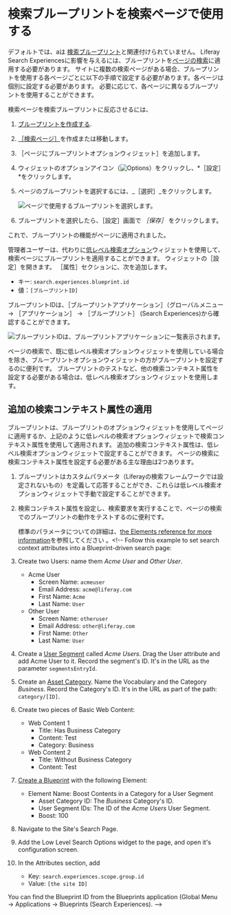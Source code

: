 # 検索ブループリントを検索ページで使用する

デフォルトでは、aは [検索ブループリント](./understanding-search-blueprints.md)と関連付けられていません。 Liferay Search Experiencesに影響を与えるには、ブループリントを[ページの検索](../../search-pages-and-widgets/working-with-search-pages.md)に適用する必要があります。 サイトに複数の検索ページがある場合、ブループリントを使用する各ページごとに以下の手順で設定する必要があります。各ページは個別に設定する必要があります。 必要に応じて、各ページに異なるブループリントを使用することができます。

検索ページを検索ブループリントに反応させるには、

1. [ブループリントを作成する](./creating-and-managing-search-blueprints.md).
1. [［検索ページ］](../../search-pages-and-widgets/working-with-search-pages.md)を作成または移動します。
1. ［ページにブループリントオプションウィジェット］を追加します。
1. ウィジェットのオプションアイコン（![Options](../../../images/icon-app-options.png)）をクリックし、*［設定］*をクリックします。
1. ページのブループリントを選択するには、_［選択］_をクリックします。

   ![ページで使用するブループリントを選択します。](./using-a-search-blueprint-on-a-search-page/images/02.png)

1. ブループリントを選択したら、［設定］画面で _［保存］_ をクリックします。

これで、ブループリントの機能がページに適用されました。

管理者ユーザーは、代わりに[低レベル検索オプション](../../search-pages-and-widgets/search-results/understanding-low-level-search-options.md)ウィジェットを使用して、検索ページにブループリントを適用することができます。 ウィジェットの［設定］を開きます。 ［属性］セクションに、次を追加します。

- キー:  `search.experiences.blueprint.id`
- 値：`[ブループリントID]`

ブループリントIDは、［ブループリントアプリケーション］（グローバルメニュー &rarr; ［アプリケーション］ &rarr; ［ブループリント］ (Search Experiences)から確認することができます。

![ブループリントIDは、ブループリントアプリケーションに一覧表示されます。](./using-a-search-blueprint-on-a-search-page/images/01.png)

ページの検索で、既に低レベル検索オプションウィジェットを使用している場合を除き、ブループリントオプションウィジェットの方がブループリントを設定するのに便利です。 ブループリントのテストなど、他の検索コンテキスト属性を設定する必要がある場合は、低レベル検索オプションウィジェットを使用します。

## 追加の検索コンテキスト属性の適用

ブループリントは、ブループリントのオプションウィジェットを使用してページに適用するか、上記のように低レベルの検索オプションウィジェットで検索コンテキスト属性を使用して適用されます。 追加の検索コンテキスト属性は、低レベル検索オプションウィジェットで設定することができます。 ページの検索に検索コンテキスト属性を設定する必要がある主な理由は2つあります。

1. ブループリントはカスタムパラメータ（Liferayの検索フレームワークでは設定されないもの）を定義して応答することができ、これらは低レベル検索オプションウィジェットで手動で設定することができます。
1. 検索コンテキスト属性を設定し、検索要求を実行することで、ページの検索でのブループリントの動作をテストするのに便利です。

   標準のパラメータについての詳細は、[the Elements reference for more information](./search-blueprints-elements-reference.md)を参照してください 。<!--
Follow this example to set search context attributes into a Blueprint-driven search page:

1. Create two Users: name them _Acme User_ and _Other User_.
   - Acme User
      - Screen Name: `acmeuser`
      - Email Address: `acme@liferay.com`
      - First Name: `Acme`
      - Last Name: `User`
   - Other User
      - Screen Name: `otheruser`
      - Email Address: `other@liferay.com`
      - First Name: `Other`
      - Last Name: `User`
1. Create a [User Segment](../../../site-building/personalizing-site-experience/segmentation/creating-and-managing-user-segments.md) called _Acme Users_. Drag the User attribute and add Acme User to it. Record the segment's ID. It's in the URL as the parameter `segmentsEntryId`.
1. Create an [Asset Category](../../../content-authoring-and-management/tags-and-categories.md). Name the Vocabulary and the Category _Business_. Record the Category's ID. It's in the URL as part of the path: `category/[ID]`.
1. Create two pieces of Basic Web Content:
   - Web Content 1
      - Title: Has Business Category
      - Content: Test
      - Category: Business
   - Web Content 2
      - Title: Without Business Category
      - Content: Test
1. [Create a Blueprint](./creating-and-managing-search-blueprints.md) with the following Element:
   - Element Name: Boost Contents in a Category for a User Segment
      - Asset Category ID: The _Business_ Category's ID. 
      - User Segment IDs: The ID of the _Acme Users_ User Segment.
      - Boost: 100
1. Navigate to the Site's Search Page.
1. Add the Low Level Search Options widget to the page, and open it's configuration screen.
1. In the Attributes section, add

   - Key: `search.experiences.scope.group.id`
   - Value: `[the site ID]`

You can find the Blueprint ID from the Blueprints application (Global Menu &rarr; Applications &rarr; Blueprints (Search Experiences).
--><!-- Example is unfinished--uncomment when finalized. -->

